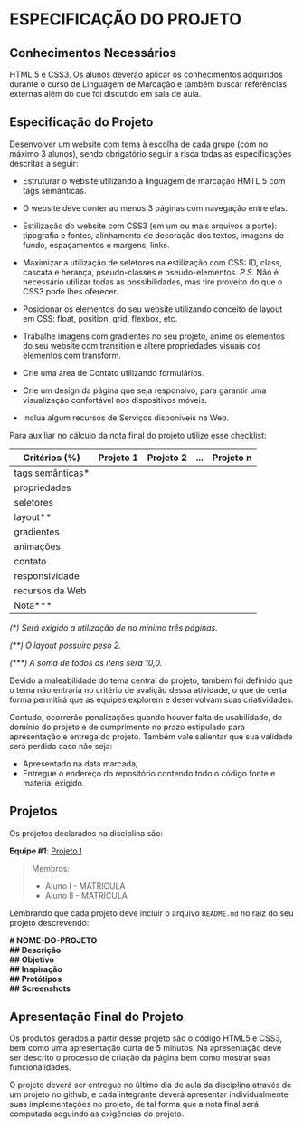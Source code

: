 # ESPECIFICAÇÃO DO PROJETO

## Conhecimentos Necessários

HTML 5 e CSS3. Os alunos deverão aplicar os conhecimentos adquiridos durante o curso de Linguagem de Marcação e também buscar referências externas além do que foi discutido em sala de aula.

## Especificação do Projeto

Desenvolver um website com tema à escolha de cada grupo (com no máximo 3 alunos), sendo obrigatório seguir a risca todas as especificações descritas a seguir:

* Estruturar o website utilizando a linguagem de marcação HMTL 5 com tags semânticas.

* O website deve conter ao menos 3 páginas com navegação entre elas.

* Estilização do website com CSS3 (em um ou mais arquivos a parte): tipografia e fontes, alinhamento de decoração dos textos, imagens de fundo, espaçamentos e margens, links.

* Maximizar a utilização de seletores na estilização com CSS: ID, class, cascata e herança, pseudo-classes e pseudo-elementos. *P.S.* Não é necessário utilizar todas as possibilidades, mas tire proveito do que o CSS3 pode lhes oferecer.

* Posicionar os elementos do seu website utilizando conceito de layout em CSS: float, position, grid, flexbox, etc.

* Trabalhe imagens com gradientes no seu projeto, anime os elementos do seu website com transition e altere propriedades visuais dos elementos com transform.

* Crie uma área de Contato utilizando formulários.

* Crie um design da página que seja responsivo, para garantir uma visualização confortável nos dispositivos móveis.

* Inclua algum recursos de Serviços disponíveis na Web.

Para auxiliar no cálculo da nota final do projeto utilize esse checklist:

Critérios (%)  | Projeto 1 | Projeto 2 | ... | Projeto n
-------------- | --------- | --------- | --- | ---------
tags semânticas* |  |  | |
propriedades |  |  |  |
seletores |  |  |  |
layout** |  |  |  |
gradientes |  |  |  |
animações |  |  |  |
contato |  |  |  |
responsividade |  |  |  |
recursos da Web |  |  |  |
Nota*** |  |  |  |

*(\*) Será exigido a utilização de no mínimo três páginas.*

*(\*\*) O layout possuíra peso 2.*

*(\*\*\*) A soma de todos os itens será 10,0.*

Devido a maleabilidade do tema central do projeto, também foi definido que o tema não entraria no critério de avalição dessa atividade, o que de certa forma permitirá que as equipes explorem e desenvolvam suas criatividades.

Contudo, ocorrerão penalizações quando houver falta de usabilidade, de domínio do projeto e de cumprimento no prazo estipulado para apresentação e entrega do projeto. Também vale salientar que sua validade será perdida caso não seja:

* Apresentado na data marcada;
* Entregue o endereço do repositório contendo todo o código fonte e material exigido.

## Projetos

Os projetos declarados na disciplina são:

**Equipe #1**: [Projeto I]()

> Membros:
> * Aluno I - MATRICULA
> * Aluno II - MATRICULA

Lembrando que cada projeto deve incluir o arquivo `README.md` no raiz do seu projeto descrevendo:

<b>
&#35; NOME-DO-PROJETO<br>
&#35;&#35; Descrição<br>
&#35;&#35; Objetivo<br>
&#35;&#35; Inspiração<br>
&#35;&#35; Protótipos<br>
&#35;&#35; Screenshots
</b>

## Apresentação Final do Projeto

Os produtos gerados a partir desse projeto são o código HTML5 e CSS3, bem como uma apresentação curta de 5 minutos. Na apresentação deve ser descrito o processo de criação da página bem como mostrar suas funcionalidades.

O projeto deverá ser entregue no último dia de aula da disciplina através de um projeto no github, e cada integrante deverá apresentar individualmente suas implementações no projeto,  de tal forma que a nota final será computada seguindo as exigências do projeto.
